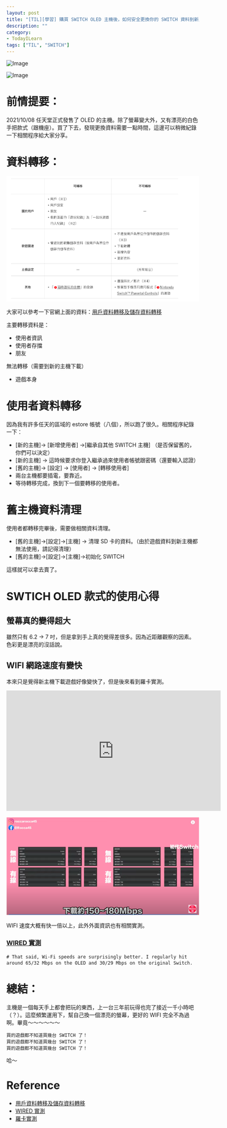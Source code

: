 ```yaml
---
layout: post
title: "[TIL][學習] 購買 SWITCH OLED 主機後，如何安全更換你的 SWITCH 資料到新主機?"
description: ""
category: 
- TodayILearn
tags: ["TIL", "SWITCH"]
---
```


![Image](https://pbs.twimg.com/media/FBLcrNVVUAUnhvi?format=jpg&name=large)

![Image](https://pbs.twimg.com/media/FBLcrNVVEAAg_uJ?format=jpg&name=large)



# 前情提要：

2021/10/08 任天堂正式發售了 OLED 的主機。除了螢幕變大外，又有漂亮的白色手把款式（跟機座）。買了下去，發現更換資料需要一點時間，這邊可以稍微紀錄一下相關程序給大家分享。



# 資料轉移：

![image-20211009083713332](../images/2021//image-20211009083713332.png)

大家可以參考一下官網上面的資料：[用戶資料轉移及儲存資料轉移](https://www.nintendo.tw/switch/support/secondary/transfer.html)

主要轉移資料是：

- 使用者資訊
- 使用者存擋
- 朋友

無法轉移（需要到新的主機下載）

- 遊戲本身



# 使用者資料轉移

因為我有許多任天的區域的 estore 帳號（八個），所以跑了很久。相關程序紀錄一下：

- [新的主機]-> [新增使用者] ->[繼承自其他 SWITCH 主機] （是否保留舊的，你們可以決定）
- [新的主機] -> 這時候要求你登入繼承過來使用者帳號跟密碼（還要輸入認證）
- [舊的主機]-> [設定] -> [使用者] -> [轉移使用者] 
- 兩台主機都要插電，要靠近。
- 等待轉移完成，換到下一個要轉移的使用者。

# 舊主機資料清理

使用者都轉移完畢後，需要做相關資料清理。

- [舊的主機]->[設定]->[主機] -> 清理 SD 卡的資料。（由於遊戲資料到新主機都無法使用，請記得清理）
- [舊的主機]->[設定]->[主機]->初始化 SWITCH

這樣就可以拿去賣了。



# SWTICH OLED 款式的使用心得

## 螢幕真的變得超大

雖然只有 6.2 -> 7 吋，但是拿到手上真的覺得差很多。因為近距離觀察的因素。 色彩更是漂亮的沒話說。

## WIFI 網路速度有變快

本來只是覺得新主機下載遊戲好像變快了，但是後來看到羅卡實測。

<iframe width="560" height="315" src="https://www.youtube.com/embed/6ZBa_88cOwg" title="YouTube video player" frameborder="0" allow="accelerometer; autoplay; clipboard-write; encrypted-media; gyroscope; picture-in-picture" allowfullscreen></iframe>

![image-20211009085718701](../images/2021/image-20211009085718701.png)

WIFI  速度大概有快一倍以上，此外外面資訊也有相關實測。

### [WIRED 實測](https://www.wired.com/review/nintendo-switch-oled/)

```
# That said, Wi-Fi speeds are surprisingly better. I regularly hit around 65/32 Mbps on the OLED and 30/29 Mbps on the original Switch.
```



# 總結：

主機是一個每天手上都會把玩的東西，上一台三年前玩得也完了接近一千小時吧（？）。這麼頻繁運用下，幫自己換一個漂亮的螢幕，更好的 WIFI 完全不為過啊。畢竟～～～～～～

```
買的遊戲都不知道買幾台 SWITCH 了！
買的遊戲都不知道買幾台 SWITCH 了！
買的遊戲都不知道買幾台 SWITCH 了！
```

哈～



# Reference

- [用戶資料轉移及儲存資料轉移](https://www.nintendo.tw/switch/support/secondary/transfer.html)
- [WIRED 實測](https://www.wired.com/review/nintendo-switch-oled/)
- [羅卡實測](https://www.youtube.com/watch?v=6ZBa_88cOwg)
